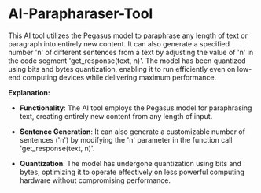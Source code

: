 # AI-Parapharaser-Tool

This AI tool utilizes the Pegasus model to paraphrase any length of text or paragraph into entirely new content. It can also generate a specified number 'n' of different sentences from a text by adjusting the value of 'n' in the code segment 'get_response(text, n)'. The model has been quantized using bits and bytes quantization, enabling it to run efficiently even on low-end computing devices while delivering maximum performance.

**Explanation:**

- **Functionality**: The AI tool employs the Pegasus model for paraphrasing text, creating entirely new content from any length of input.
  
- **Sentence Generation**: It can also generate a customizable number of sentences ('n') by modifying the 'n' parameter in the function call 'get_response(text, n)'.
  
- **Quantization**: The model has undergone quantization using bits and bytes, optimizing it to operate effectively on less powerful computing hardware without compromising performance.
